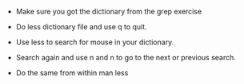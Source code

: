 - Make sure you got the dictionary from the grep exercise

- Do less dictionary file and use q to quit.

- Use less to search for mouse in your dictionary.

- Search again and use n and n to go to the next or previous search.

- Do the same from within man less
